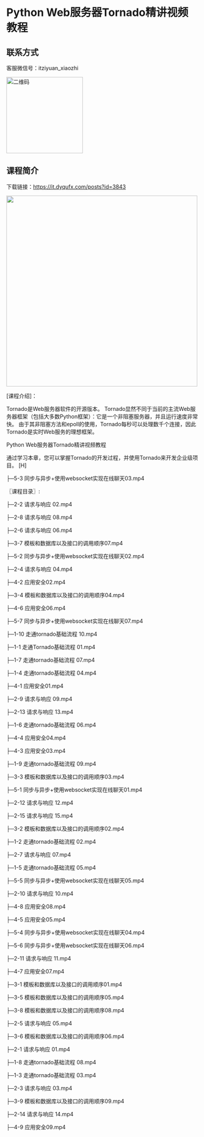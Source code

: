 # Python Web服务器Tornado精讲视频教程

## 联系方式

客服微信号：itziyuan_xiaozhi

<img src="https://ziyuanyun.oss-cn-guangzhou.aliyuncs.com/common/20240614073449/666b82192834a.jpg" width="200" height="200" alt="二维码">

## 课程简介

下载链接：https://it.dyqufx.com/posts?id=3843

<img src="https://ziyuanyun.oss-cn-guangzhou.aliyuncs.com/yun/20240515185353/6644944109dc7.jpg" width="500" alt="">

  [课程介绍]：

 Tornado是Web服务器软件的开源版本。 Tornado显然不同于当前的主流Web服务器框架（包括大多数Python框架）：它是一个非阻塞服务器，并且运行速度非常快。 由于其非阻塞方法和epoll的使用，Tornado每秒可以处理数千个连接，因此Tornado是实时Web服务的理想框架。

 Python Web服务器Tornado精讲视频教程



 通过学习本章，您可以掌握Tornado的开发过程，并使用Tornado来开发企业级项目。 [H]

 ├─5-3 同步与异步+使用websocket实现在线聊天03.mp4

 〖课程目录〗:

 ├─2-2 请求与响应 02.mp4

 ├─2-8 请求与响应 08.mp4

 ├─2-6 请求与响应 06.mp4

 ├─3-7 模板和数据库以及接口的调用顺序07.mp4

 ├─5-2 同步与异步+使用websocket实现在线聊天02.mp4

 ├─2-4 请求与响应 04.mp4

 ├─4-2 应用安全02.mp4

 ├─3-4 模板和数据库以及接口的调用顺序04.mp4

 ├─4-6 应用安全06.mp4

 ├─5-7 同步与异步+使用websocket实现在线聊天07.mp4

 ├─1-10 走通tornado基础流程 10.mp4

 ├─1-1 走通Tornado基础流程 01.mp4

 ├─1-7 走通tornado基础流程 07.mp4

 ├─1-4 走通tornado基础流程 04.mp4

 ├─4-1 应用安全01.mp4

 ├─2-9 请求与响应 09.mp4

 ├─2-13 请求与响应 13.mp4

 ├─1-6 走通tornado基础流程 06.mp4

 ├─4-4 应用安全04.mp4

 ├─4-3 应用安全03.mp4

 ├─1-9 走通tornado基础流程 09.mp4

 ├─3-3 模板和数据库以及接口的调用顺序03.mp4

 ├─5-1 同步与异步+使用websocket实现在线聊天01.mp4

 ├─2-12 请求与响应 12.mp4

 ├─2-15 请求与响应 15.mp4

 ├─3-2 模板和数据库以及接口的调用顺序02.mp4

 ├─1-2 走通tornado基础流程 02.mp4

 ├─2-7 请求与响应 07.mp4

 ├─1-5 走通tornado基础流程 05.mp4

 ├─5-5 同步与异步+使用websocket实现在线聊天05.mp4

 ├─2-10 请求与响应 10.mp4

 ├─4-8 应用安全08.mp4

 ├─4-5 应用安全05.mp4

 ├─5-4 同步与异步+使用websocket实现在线聊天04.mp4

 ├─5-6 同步与异步+使用websocket实现在线聊天06.mp4

 ├─2-11 请求与响应 11.mp4

 ├─4-7 应用安全07.mp4

 ├─3-1 模板和数据库以及接口的调用顺序01.mp4

 ├─3-5 模板和数据库以及接口的调用顺序05.mp4

 ├─3-8 模板和数据库以及接口的调用顺序08.mp4

 ├─2-5 请求与响应 05.mp4

 ├─3-6 模板和数据库以及接口的调用顺序06.mp4

 ├─2-1 请求与响应 01.mp4

 ├─1-8 走通tornado基础流程 08.mp4

 ├─1-3 走通tornado基础流程 03.mp4

 ├─2-3 请求与响应 03.mp4

 ├─3-9 模板和数据库以及接口的调用顺序09.mp4

 ├─2-14 请求与响应 14.mp4

 ├─4-9 应用安全09.mp4

  